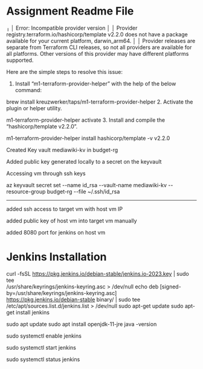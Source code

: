 # Assignment Readme File
╷
│ Error: Incompatible provider version
│ 
│ Provider registry.terraform.io/hashicorp/template v2.2.0 does not have a package available for your current platform, darwin_arm64.
│ 
│ Provider releases are separate from Terraform CLI releases, so not all providers are available for all platforms. Other versions of this provider may have different platforms supported.


Here are the simple steps to resolve this issue:

1. Install “m1-terraform-provider-helper” with the help of the below command:

brew install kreuzwerker/taps/m1-terraform-provider-helper
2. Activate the plugin or helper utility.

m1-terraform-provider-helper activate
3. Install and compile the “hashicorp/template v2.2.0”.

m1-terraform-provider-helper install hashicorp/template -v v2.2.0

Created Key vault mediawiki-kv in budget-rg 

Added public key generated locally to a secret on the keyvault

Accessing vm through ssh keys

az keyvault secret set --name id_rsa --vault-name mediawiki-kv --resource-group budget-rg --file ~/.ssh/id_rsa

--------------------------------------------------------

added ssh access to target vm with host vm IP

added public key of host vm into target vm manually

added 8080 port for jenkins on host vm

# Jenkins Installation

curl -fsSL https://pkg.jenkins.io/debian-stable/jenkins.io-2023.key | sudo tee \
  /usr/share/keyrings/jenkins-keyring.asc > /dev/null
echo deb [signed-by=/usr/share/keyrings/jenkins-keyring.asc] \
  https://pkg.jenkins.io/debian-stable binary/ | sudo tee \
  /etc/apt/sources.list.d/jenkins.list > /dev/null
sudo apt-get update
sudo apt-get install jenkins

sudo apt update
sudo apt install openjdk-11-jre
java -version

sudo systemctl enable jenkins

sudo systemctl start jenkins

sudo systemctl status jenkins

